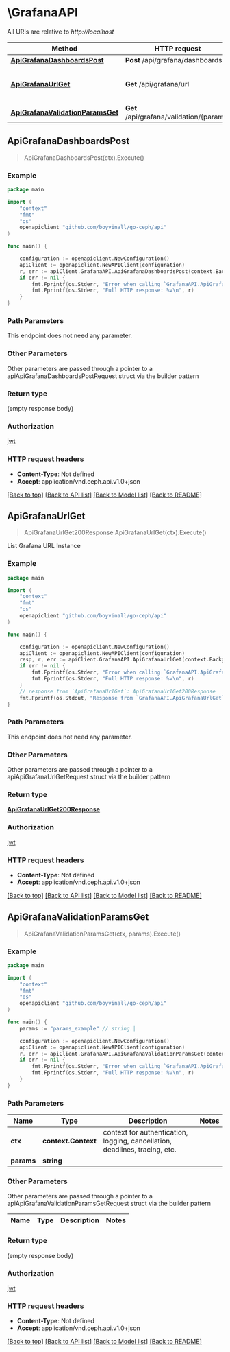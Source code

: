 # \GrafanaAPI

All URIs are relative to *http://localhost*

Method | HTTP request | Description
------------- | ------------- | -------------
[**ApiGrafanaDashboardsPost**](GrafanaAPI.md#ApiGrafanaDashboardsPost) | **Post** /api/grafana/dashboards | 
[**ApiGrafanaUrlGet**](GrafanaAPI.md#ApiGrafanaUrlGet) | **Get** /api/grafana/url | List Grafana URL Instance
[**ApiGrafanaValidationParamsGet**](GrafanaAPI.md#ApiGrafanaValidationParamsGet) | **Get** /api/grafana/validation/{params} | 



## ApiGrafanaDashboardsPost

> ApiGrafanaDashboardsPost(ctx).Execute()



### Example

```go
package main

import (
	"context"
	"fmt"
	"os"
	openapiclient "github.com/boyvinall/go-ceph/api"
)

func main() {

	configuration := openapiclient.NewConfiguration()
	apiClient := openapiclient.NewAPIClient(configuration)
	r, err := apiClient.GrafanaAPI.ApiGrafanaDashboardsPost(context.Background()).Execute()
	if err != nil {
		fmt.Fprintf(os.Stderr, "Error when calling `GrafanaAPI.ApiGrafanaDashboardsPost``: %v\n", err)
		fmt.Fprintf(os.Stderr, "Full HTTP response: %v\n", r)
	}
}
```

### Path Parameters

This endpoint does not need any parameter.

### Other Parameters

Other parameters are passed through a pointer to a apiApiGrafanaDashboardsPostRequest struct via the builder pattern


### Return type

 (empty response body)

### Authorization

[jwt](../README.md#jwt)

### HTTP request headers

- **Content-Type**: Not defined
- **Accept**: application/vnd.ceph.api.v1.0+json

[[Back to top]](#) [[Back to API list]](../README.md#documentation-for-api-endpoints)
[[Back to Model list]](../README.md#documentation-for-models)
[[Back to README]](../README.md)


## ApiGrafanaUrlGet

> ApiGrafanaUrlGet200Response ApiGrafanaUrlGet(ctx).Execute()

List Grafana URL Instance

### Example

```go
package main

import (
	"context"
	"fmt"
	"os"
	openapiclient "github.com/boyvinall/go-ceph/api"
)

func main() {

	configuration := openapiclient.NewConfiguration()
	apiClient := openapiclient.NewAPIClient(configuration)
	resp, r, err := apiClient.GrafanaAPI.ApiGrafanaUrlGet(context.Background()).Execute()
	if err != nil {
		fmt.Fprintf(os.Stderr, "Error when calling `GrafanaAPI.ApiGrafanaUrlGet``: %v\n", err)
		fmt.Fprintf(os.Stderr, "Full HTTP response: %v\n", r)
	}
	// response from `ApiGrafanaUrlGet`: ApiGrafanaUrlGet200Response
	fmt.Fprintf(os.Stdout, "Response from `GrafanaAPI.ApiGrafanaUrlGet`: %v\n", resp)
}
```

### Path Parameters

This endpoint does not need any parameter.

### Other Parameters

Other parameters are passed through a pointer to a apiApiGrafanaUrlGetRequest struct via the builder pattern


### Return type

[**ApiGrafanaUrlGet200Response**](ApiGrafanaUrlGet200Response.md)

### Authorization

[jwt](../README.md#jwt)

### HTTP request headers

- **Content-Type**: Not defined
- **Accept**: application/vnd.ceph.api.v1.0+json

[[Back to top]](#) [[Back to API list]](../README.md#documentation-for-api-endpoints)
[[Back to Model list]](../README.md#documentation-for-models)
[[Back to README]](../README.md)


## ApiGrafanaValidationParamsGet

> ApiGrafanaValidationParamsGet(ctx, params).Execute()



### Example

```go
package main

import (
	"context"
	"fmt"
	"os"
	openapiclient "github.com/boyvinall/go-ceph/api"
)

func main() {
	params := "params_example" // string | 

	configuration := openapiclient.NewConfiguration()
	apiClient := openapiclient.NewAPIClient(configuration)
	r, err := apiClient.GrafanaAPI.ApiGrafanaValidationParamsGet(context.Background(), params).Execute()
	if err != nil {
		fmt.Fprintf(os.Stderr, "Error when calling `GrafanaAPI.ApiGrafanaValidationParamsGet``: %v\n", err)
		fmt.Fprintf(os.Stderr, "Full HTTP response: %v\n", r)
	}
}
```

### Path Parameters


Name | Type | Description  | Notes
------------- | ------------- | ------------- | -------------
**ctx** | **context.Context** | context for authentication, logging, cancellation, deadlines, tracing, etc.
**params** | **string** |  | 

### Other Parameters

Other parameters are passed through a pointer to a apiApiGrafanaValidationParamsGetRequest struct via the builder pattern


Name | Type | Description  | Notes
------------- | ------------- | ------------- | -------------


### Return type

 (empty response body)

### Authorization

[jwt](../README.md#jwt)

### HTTP request headers

- **Content-Type**: Not defined
- **Accept**: application/vnd.ceph.api.v1.0+json

[[Back to top]](#) [[Back to API list]](../README.md#documentation-for-api-endpoints)
[[Back to Model list]](../README.md#documentation-for-models)
[[Back to README]](../README.md)

